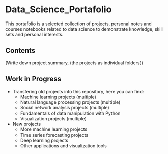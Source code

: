 # Data_Science_Portafolio
This portafolio is a selected collection of projects, personal notes and courses notebooks related to data science to demonstrate knowledge, skill sets and personal interests.

## Contents
(Write down project summary, (the projects as individual folders))

## Work in Progress
- Transfering old projects into this repository, here you can find:
  - Machine learning projects (multiple)
  - Natural language processing projects (multiple)
  - Social network analysis projects (multiple)
  - Fundamentals of data manipulation with Python
  - Visualization projects (multiple)
- New projects
  - More machine learning projects
  - Time series forecasting projects      
  - Deep learning projects
  - Other applications and visualization tools   
